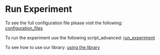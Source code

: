 
# Run Experiment

To see the full configuration file please visit the following: [configuration_files](https://github.com/irec-org/irec/blob/readme/tutorials/configuration_files.ipynb)

To run the experiment use the following script_advanced: [run_experiment](https://github.com/irec-org/irec/blob/readme/tutorials/run_example.ipynb)

To see how to use our library: [using the library](https://github.com/irec-org/irec/blob/readme/tutorials/using_the_library.ipynb)
